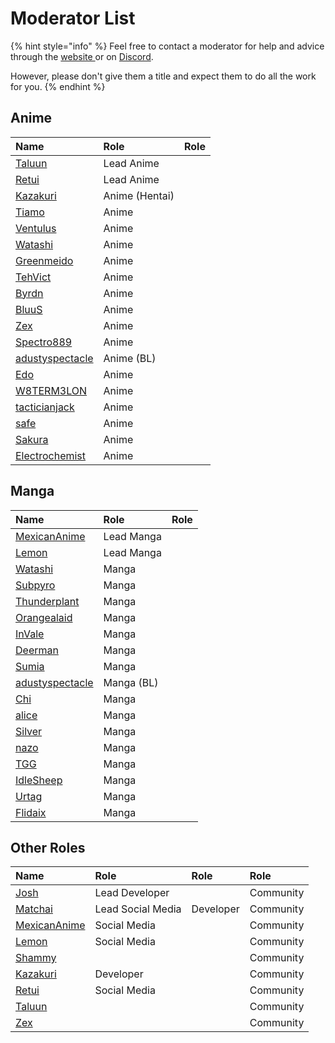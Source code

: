 # Moderator List

{% hint style="info" %}
Feel free to contact a moderator for help and advice through the [website ](http://anilist.co/)or on [Discord](http://discord.me/anilist).

However, please don't give them a title and expect them to do all the work for you.
{% endhint %}

## Anime

| Name | Role | Role |
| :--- | :--- | :--- |
| [Taluun](http://anilist.co/user/21510) | Lead Anime |  |
| [Retui](http://anilist.co/user/1544) | Lead Anime |  |
| [Kazakuri](http://anilist.co/user/4659) | Anime \(Hentai\) |  |
| [Tiamo](http://anilist.co/user/44283) | Anime |  |
| [Ventulus](http://anilist.co/user/3801) | Anime |  |
| [Watashi](http://anilist.co/user/923) | Anime |  |
| [Greenmeido](http://anilist.co/user/2961) | Anime |  |
| [TehVict](http://anilist.co/user/1219) | Anime |  |
| [Byrdn](http://anilist.co/user/2904) | Anime |  |
| [BluuS](http://anilist.co/user/10900) | Anime |  |
| [Zex](https://anilist.co/user/87028) | Anime |  |
| [Spectro889](http://anilist.co/user/34724) | Anime |  |
| [adustyspectacle](http://anilist.co/user/26062) | Anime \(BL\) |  |
| [Edo](https://anilist.co/user/40572) | Anime |  |
| [W8TERM3LON](https://anilist.co/user/57315) | Anime |  |
| [tacticianjack](https://anilist.co/user/97263) | Anime |  |
| [safe](https://anilist.co/user/120925) | Anime |  |
| [Sakura](https://anilist.co/user/73541) | Anime |  |
| [Electrochemist](https://anilist.co/user/148769) | Anime |  |

## Manga

| Name | Role | Role |
| :--- | :--- | :--- |
| [MexicanAnime](http://anilist.co/user/1790) | Lead Manga |  |
| [Lemon](http://anilist.co/user/639) | Lead Manga |  |
| [Watashi](http://anilist.co/user/923) | Manga |  |
| [Subpyro](http://anilist.co/user/27211) | Manga |  |
| [Thunderplant](http://anilist.co/user/1828) | Manga |  |
| [Orangealaid](http://anilist.co/user/2272) | Manga |  |
| [InVale](http://anilist.co/user/57370) | Manga |  |
| [Deerman](http://anilist.co/user/86837) | Manga |  |
| [Sumia](http://anilist.co/user/4359) | Manga |  |
| [adustyspectacle](http://anilist.co/user/26062) | Manga \(BL\) |  |
| [Chi](https://anilist.co/user/15530) | Manga |  |
| [alice](http://anilist.co/user/20955) | Manga |  |
| [Silver](https://anilist.co/user/33516) | Manga |  |
| [nazo](https://anilist.co/user/109985) | Manga |  |
| [TGG](https://anilist.co/user/63817) | Manga |  |
| [IdleSheep](https://anilist.co/user/122659) | Manga |  |
| [Urtag](https://anilist.co/user/36596) | Manga |  |
| [Flidaix](https://anilist.co/user/139213) | Manga |  |

## Other Roles

| Name | Role | Role | Role |
| :--- | :--- | :--- | :--- |
| [Josh](http://anilist.co/user/1) | Lead Developer |  | Community |
| [Matchai](http://anilist.co/user/2) | Lead Social Media | Developer | Community |
| [MexicanAnime](http://anilist.co/user/1790) | Social Media |  | Community |
| [Lemon](http://anilist.co/user/639) | Social Media |  | Community |
| [Shammy](http://anilist.co/user/1525) |  |  | Community |
| [Kazakuri](http://anilist.co/user/4659) | Developer |  | Community |
| [Retui](http://anilist.co/user/1544) | Social Media |  | Community |
| [Taluun](http://anilist.co/user/21510) |  |  | Community |
| [Zex](https://anilist.co/user/87028) |  |  | Community |

